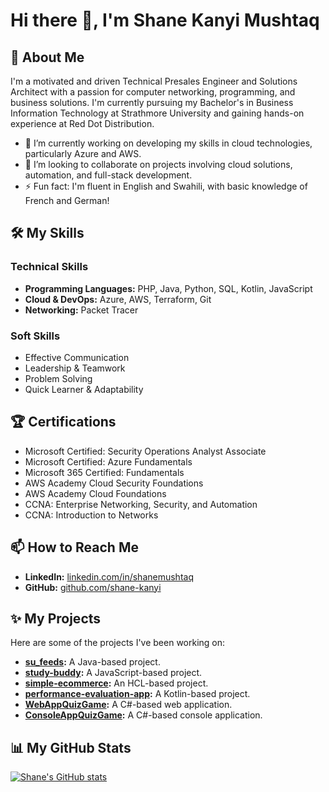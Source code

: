 # Hi there 👋, I'm Shane Kanyi Mushtaq

## 🚀 About Me
I'm a motivated and driven Technical Presales Engineer and Solutions Architect with a passion for computer networking, programming, and business solutions. I'm currently pursuing my Bachelor's in Business Information Technology at Strathmore University and gaining hands-on experience at Red Dot Distribution.

*   🔭 I’m currently working on developing my skills in cloud technologies, particularly Azure and AWS.
*   👯 I’m looking to collaborate on projects involving cloud solutions, automation, and full-stack development.
*   ⚡ Fun fact: I'm fluent in English and Swahili, with basic knowledge of French and German!

## 🛠️ My Skills

### Technical Skills
*   **Programming Languages:** PHP, Java, Python, SQL, Kotlin, JavaScript
*   **Cloud & DevOps:** Azure, AWS, Terraform, Git
*   **Networking:** Packet Tracer

### Soft Skills
*   Effective Communication
*   Leadership & Teamwork
*   Problem Solving
*   Quick Learner & Adaptability

## 🏆 Certifications
*   Microsoft Certified: Security Operations Analyst Associate
*   Microsoft Certified: Azure Fundamentals
*   Microsoft 365 Certified: Fundamentals
*   AWS Academy Cloud Security Foundations
*   AWS Academy Cloud Foundations
*   CCNA: Enterprise Networking, Security, and Automation
*   CCNA: Introduction to Networks

## 📫 How to Reach Me
*   **LinkedIn:** [linkedin.com/in/shanemushtaq](https://www.linkedin.com/in/shanemushtaq)
*   **GitHub:** [github.com/shane-kanyi](https://github.com/shane-kanyi)

## ✨ My Projects

Here are some of the projects I've been working on:

*   **[su_feeds](https://github.com/shane-kanyi/su_feeds):** A Java-based project.
*   **[study-buddy](https://github.com/shane-kanyi/study-buddy):** A JavaScript-based project.
*   **[simple-ecommerce](https://github.com/shane-kanyi/simple-ecommerce):** An HCL-based project.
*   **[performance-evaluation-app](https://github.com/shane-kanyi/performance-evaluation-app):** A Kotlin-based project.
*   **[WebAppQuizGame](https://github.com/shane-kanyi/WebAppQuizGame):** A C#-based web application.
*   **[ConsoleAppQuizGame](https://github.com/shane-kanyi/ConsoleAppQuizGame):** A C#-based console application.

## 📊 My GitHub Stats
[![Shane's GitHub stats](https://github-readme-stats.vercel.app/api?username=shane-kanyi&show_icons=true&theme=radical)](https://github.com/shane-kanyi)
